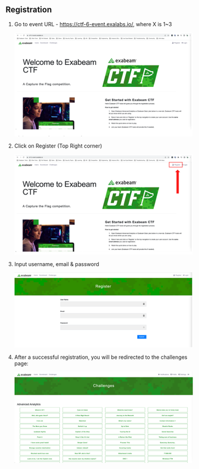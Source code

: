 ## Registration

1.	Go to event URL - https://ctf-6-event.exalabs.io/, where X is 1~3

	![](../Images/main_page.png)

2. Click on Register (Top Right corner)

	![](../Images/register_button.png)
	
3. Input username, email & password

	![](../Images/form.png)

4. After a successful registration, you will be redirected to the challenges page:

	![](../Images/challenges.png)